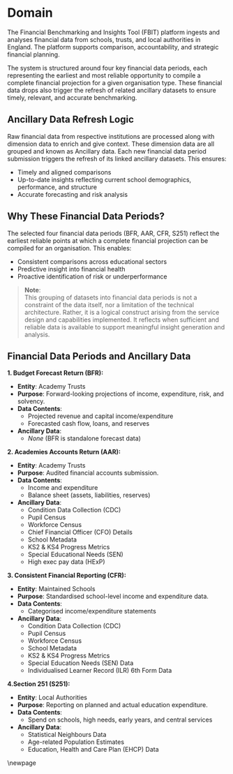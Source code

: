 # Domain

The Financial Benchmarking and Insights Tool (FBIT) platform ingests and analyses financial data from schools, trusts,
and local authorities in England. The platform supports comparison, accountability, and strategic financial planning.

The system is structured around four key financial data periods, each representing the earliest and most reliable
opportunity to compile a complete financial projection for a given organisation type. These financial data drops also
trigger the refresh of related ancillary datasets to ensure timely, relevant, and accurate benchmarking.

## Ancillary Data Refresh Logic

Raw financial data from respective institutions are processed along with dimension data to enrich and give context.
These dimension data are all grouped and known as Ancillary data. Each new financial data period submission triggers
the refresh of its linked ancillary datasets. This ensures:

- Timely and aligned comparisons
- Up-to-date insights reflecting current school demographics, performance, and structure
- Accurate forecasting and risk analysis

## Why These Financial Data Periods?

The selected four financial data periods (BFR, AAR, CFR, S251) reflect the earliest reliable points at which a complete financial
projection can be compiled for an organisation. This enables:

- Consistent comparisons across educational sectors
- Predictive insight into financial health
- Proactive identification of risk or underperformance

> **Note**:  
> This grouping of datasets into financial data periods is not a constraint of the data itself, nor a limitation of the technical
> architecture. Rather, it is a logical construct arising from the service design and capabilities implemented.
> It reflects when sufficient and reliable data is available to support meaningful insight generation and analysis.

## Financial Data Periods and Ancillary Data

**1. Budget Forecast Return (BFR):**

- **Entity**: Academy Trusts
- **Purpose**: Forward-looking projections of income, expenditure, risk, and solvency.
- **Data Contents**:
  - Projected revenue and capital income/expenditure
  - Forecasted cash flow, loans, and reserves
- **Ancillary Data**:
  - *None* (BFR is standalone forecast data)

**2. Academies Accounts Return (AAR):**

- **Entity**: Academy Trusts
- **Purpose**: Audited financial accounts submission.
- **Data Contents**:
  - Income and expenditure
  - Balance sheet (assets, liabilities, reserves)
- **Ancillary Data**:
  - Condition Data Collection (CDC)
  - Pupil Census
  - Workforce Census
  - Chief Financial Officer (CFO) Details
  - School Metadata
  - KS2 & KS4 Progress Metrics
  - Special Educational Needs (SEN)
  - High exec pay data (HExP)

**3. Consistent Financial Reporting (CFR):**

- **Entity**: Maintained Schools
- **Purpose**: Standardised school-level income and expenditure data.
- **Data Contents**:
  - Categorised income/expenditure statements
- **Ancillary Data**:
  - Condition Data Collection (CDC)
  - Pupil Census
  - Workforce Census
  - School Metadata
  - KS2 & KS4 Progress Metrics
  - Special Education Needs (SEN) Data
  - Individualised Learner Record (ILR) 6th Form Data

**4.Section 251 (S251):**

- **Entity**: Local Authorities
- **Purpose**: Reporting on planned and actual education expenditure.
- **Data Contents**:
  - Spend on schools, high needs, early years, and central services
- **Ancillary Data**:
  - Statistical Neighbours Data
  - Age-related Population Estimates
  - Education, Health and Care Plan (EHCP) Data
  
<!-- Leave the rest of this page blank -->
\newpage
